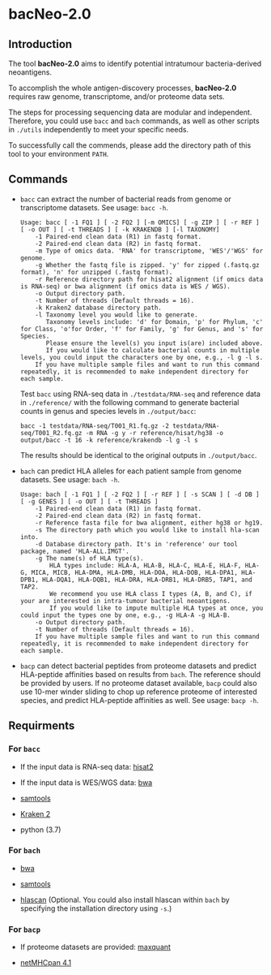 # bacNeo-2.0

## Introduction

The tool **bacNeo-2.0** aims to identify potential intratumour bacteria-derived neoantigens. 

To accomplish the whole antigen-discovery processes, **bacNeo-2.0** requires raw genome, transcriptome, and/or proteome data sets.

The steps for processing sequencing data are modular and independent. Therefore, you could use `bacc` and `bach` commands, as well as other scripts in `./utils` independently to meet your specific needs.

To successfully call the commends, please add the directory path of this tool to your environment `PATH`.

## Commands

- `bacc` can extract the number of bacterial reads from genome or transcriptome datasets. See usage: `bacc -h`.

    ```
    Usage: bacc [ -1 FQ1 ] [ -2 FQ2 ] [-m OMICS] [ -g ZIP ] [ -r REF ] [ -o OUT ] [ -t THREADS ] [ -k KRAKENDB ] [-l TAXONOMY]
        -1 Paired-end clean data (R1) in fastq format.
        -2 Paired-end clean data (R2) in fastq format.
        -m Type of omics data. 'RNA' for transcriptome, 'WES'/'WGS' for genome.
        -g Whether the fastq file is zipped. 'y' for zipped (.fastq.gz format), 'n' for unzipped (.fastq format).
        -r Reference directory path for hisat2 alignment (if omics data is RNA-seq) or bwa alignment (if omics data is WES / WGS).
        -o Output directory path.
        -t Number of threads (Default threads = 16).
        -k Kraken2 database directory path.
        -l Taxonomy level you would like to generate. 
           Taxonomy levels include: 'd' for Domain, 'p' for Phylum, 'c' for Class, 'o'for Order, 'f' for Family, 'g' for Genus, and 's' for Species. 
           Please ensure the level(s) you input is(are) included above. 
           If you would like to calculate bacterial counts in multiple levels, you could input the characters one by one, e.g., -l g -l s.
        If you have multiple sample files and want to run this command repeatedly, it is recommended to make independent directory for each sample.
    ```

    Test `bacc` using RNA-seq data in `./testdata/RNA-seq` and reference data in `./reference/` with the following command to generate bacterial counts in genus and species levels in `./output/bacc`:

    ```
    bacc -1 testdata/RNA-seq/T001_R1.fq.gz -2 testdata/RNA-seq/T001_R2.fq.gz -m RNA -g y -r reference/hisat/hg38 -o output/bacc -t 16 -k reference/krakendb -l g -l s
    ```
    
    The results should be identical to the original outputs in `./output/bacc`.
    
- `bach` can predict HLA alleles for each patient sample from genome datasets. See usage: `bach -h`.

    ```
    Usage: bach [ -1 FQ1 ] [ -2 FQ2 ] [ -r REF ] [ -s SCAN ] [ -d DB ] [ -g GENES ] [ -o OUT ] [ -t THREADS ]
        -1 Paired-end clean data (R1) in fastq format.
        -2 Paired-end clean data (R2) in fastq format.
        -r Reference fasta file for bwa alignment, either hg38 or hg19.
        -s The directory path which you would like to install hla-scan into.
        -d Database directory path. It's in 'reference' our tool package, named 'HLA-ALL.IMGT'.
        -g The name(s) of HLA type(s).
            HLA types include: HLA-A, HLA-B, HLA-C, HLA-E, HLA-F, HLA-G, MICA, MICB, HLA-DMA, HLA-DMB, HLA-DOA, HLA-DOB, HLA-DPA1, HLA-DPB1, HLA-DQA1, HLA-DQB1, HLA-DRA, HLA-DRB1, HLA-DRB5, TAP1, and TAP2.
            We recommend you use HLA class I types (A, B, and C), if your are interested in intra-tumour bacterial neoantigens.
            If you would like to impute multiple HLA types at once, you could input the types one by one, e.g., -g HLA-A -g HLA-B.
        -o Output directory path.
        -t Number of threads (Default threads = 16).
        If you have multiple sample files and want to run this command repeatedly, it is recommended to make independent directory for each sample.
    ```

- `bacp` can detect bacterial peptides from proteome datasets and predict HLA-peptide affinities based on results from `bach`. The reference should be provided by users. If no proteome dataset available, `bacp` could also use 10-mer winder sliding to chop up reference proteome of interested species, and predict HLA-peptide affinities as well. See usage: `bacp -h`.

## Requirments

### For `bacc`

- If the input data is RNA-seq data: [hisat2](https://daehwankimlab.github.io/hisat2/)

- If the input data is WES/WGS data: [bwa](https://github.com/lh3/bwa)

- [samtools](https://www.htslib.org/)

- [Kraken 2](https://ccb.jhu.edu/data/kraken2_protocol/)

- python (3.7)

### For `bach`

- [bwa](https://github.com/lh3/bwa)

- [samtools](https://www.htslib.org/)

- [hlascan](https://github.com/SyntekabioTools/HLAscan/) (Optional. You could also install hlascan within `bach` by specifying the installation directory using `-s`.)

### For `bacp`

- If proteome datasets are provided: [maxquant](https://anaconda.org/bioconda/maxquant)

- [netMHCpan 4.1](https://services.healthtech.dtu.dk/services/NetMHCpan-4.1/)
